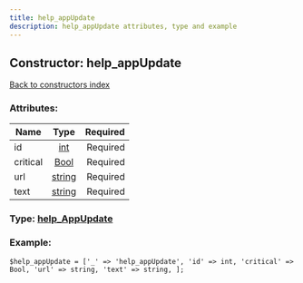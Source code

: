 ```yaml
---
title: help_appUpdate
description: help_appUpdate attributes, type and example
---
```

## Constructor: help\_appUpdate  
[Back to constructors index](index.md)



### Attributes:

| Name     |    Type       | Required |
|----------|:-------------:|---------:|
|id|[int](../types/int.md) | Required|
|critical|[Bool](../types/Bool.md) | Required|
|url|[string](../types/string.md) | Required|
|text|[string](../types/string.md) | Required|



### Type: [help\_AppUpdate](../types/help_AppUpdate.md)


### Example:

```
$help_appUpdate = ['_' => 'help_appUpdate', 'id' => int, 'critical' => Bool, 'url' => string, 'text' => string, ];
```